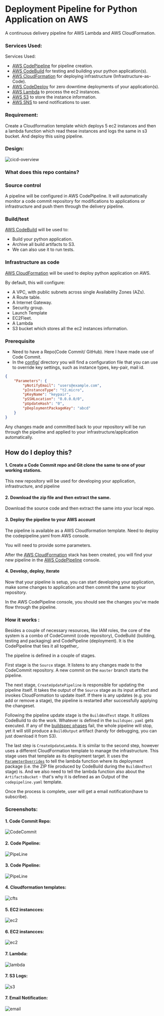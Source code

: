 
# Deployment Pipeline for Python Application on AWS

A continuous delivery pipeline for AWS Lambda and AWS CloudFormation.

### Services Used:

Services Used:
 
 * [AWS CodePipeline](https://aws.amazon.com/codepipeline/) for pipeline creation.
 * [AWS CodeBuild](https://aws.amazon.com/codebuild/) for testing and building your python application(s).
 * [AWS CloudFormation](https://aws.amazon.com/cloudformation/) for deploying infrastructure (Infrastructure-as-Code).
 * [AWS CodeDeploy](https://aws.amazon.com/codedeploy/) for zero downtime deployments of your application(s). 
 * [AWS Lambda](https://aws.amazon.com/lambda/) to process the ec2 instances. 
 * [AWS S3](https://aws.amazon.com/s3/) to store the instance information. 
 * [AWS SNS](https://aws.amazon.com/sns/) to send notifications to user. 

### Requirement:
Create a Cloudformation template which deploys 5 ec2 instances and then a lambda function which read these instances and logs the same in s3 bucket.
And deploy this using pipeline.

### Design:

![cicd-overview](images/cicd-overview.png)

### What does this repo contains?

### Source control
A pipeline will be configured in AWS CodePipeline. It will automatically monitor a code commit repository for modifications to applications or infrastructure and push them through the delivery pipeline.

### Build/test
 
[AWS CodeBuild](https://aws.amazon.com/codebuild) will be used to:

 - Build your python application.
 - Archive all build artifacts to S3.
 - We can also use it to run tests.

### Infrastructure as code

[AWS CloudFormation](https://aws.amazon.com/cloudformation) will be used to deploy python application on AWS.

By default, this will configure:

 - A VPC, with public subnets across single Availability Zones (AZs).
 - A Route table.
 - A Internet Gateway.
 - Security group.
 - Launch Template
 - EC2Fleet.
 - A Lambda
 - S3 bucket which stores all the ec2 instances information.

 ### Prerequisite

  * Need to have a Repo(Code Commit/ GitHub). Here I have made use of Code Commit.
  * In the [config/](config/) directory you will find a configuration file that you can use to override key settings, such as instance types, key-pair, mail id.

```json
{
    "Parameters": {
        "pNotifyEmail": "users@example.com",
        "pInstanceType": "t2.micro",
        "pKeyName": "keypair",
        "pSSHLocation": "0.0.0.0/0",
        "pUpdateHash": "0",
        "pDeploymentPackageKey": "abcd"
    }
}
```

Any changes made and committed back to your repository will be run through the pipeline and applied to your infrastructure/application automatically.

## How do I deploy this?

#### 1. Create a Code Commit repo and Git clone the same to one of your working stations.

This new repository will be used for developing your application, infrastructure, and pipeline

#### 2. Download the zip file and then extract the same.

Download the source code and then extract the same into your local repo.

#### 3. Deploy the pipeline to your AWS account

The pipeline is available as a AWS Cloudformation template. Need to deploy the codepipeline.yaml from AWS console.

You will need to provide some parameters.

After the [AWS CloudFormation](https://aws.amazon.com/cloudformation) stack has been created, you will find your new pipeline in the [AWS CodePipeline](https://aws.amazon.com/codepipeline) console.

#### 4. Develop, deploy, iterate

Now that your pipeline is setup, you can start developing your application, make some changes to application and then commit the same to your repository.

In the AWS CodePipeline console, you should see the changes you've made flow through the pipeline.

### How it works :

Besides a couple of necessary resources, like IAM roles, the core of the system is a combo of CodeCommit (code repository), CodeBuild (building, testing and packaging) and CodePipeline (deployment). It is the CodePipeline that ties it all together,.

The pipeline is defined in a couple of stages.

First stage is the `Source` stage. It listens to any changes made to the CodeCommit repository. A new commit on the `master` branch starts the pipeline.

The next stage, `CreateUpdatePipeline` is responsible for updating the pipeline itself. It takes the output of the `Source` stage as its input artifact and invokes CloudFormation to update itself. If there is any updates (e.g. you add or remove a stage), the pipeline is restarted after successfully applying the changeset.

Following the pipeline update stage is the `BuildAndTest` stage. It utilizes CodeBuild to do the work. Whatever is defined in the `buildspec.yaml` gets executed. If any of the [buildspec phases](http://docs.aws.amazon.com/codebuild/latest/userguide/build-spec-ref.html) fail, the whole pipeline will stop, yet it will still produce a `BuildOutput` artifact (handy for debugging, you can just download it from S3).

The last step is `CreateUpdateLambda`. It is similar to the second step, however uses a different CloudFormation template to manage the infrastructure.
This stage uses that template as its deployment target. It uses the [`ParameterOverrides`](http://docs.aws.amazon.com/AWSCloudFormation/latest/UserGuide/continuous-delivery-codepipeline-action-reference.html) to tell the lambda function where its deployment package (i.e. the ZIP file produced by CodeBuild during the `BuildAndTest` stage) is. And we also need to tell the lambda function also about the `ArtifactsBucket` - that's why it is defined as an Output of the `codepipeline.yaml` template.

Once the process is complete, user will get a email notification(have to subscribe).

### Screenshots:

#### 1. Code Commit Repo:

![CodeCommit](images/codecommit-repo.png)

#### 2. Code Pipeline:

![PipeLine](images/pipeline.png)

#### 3. Code Pipeline:

![PipeLine](images/pipeline.png)

#### 4. Cloudformation templates:

![cfts](images/cfts.png)

#### 5. EC2 instancces:

![ec2](images/instances.png)

#### 6. EC2 instancces:

![ec2](images/instances.png)

#### 7. Lambda:

![lambda](images/lambda.png)

#### 7. S3 Logs:

![s3](images/s3logs.png)

#### 7. Email Notification:

![email](images/email-notification.png)